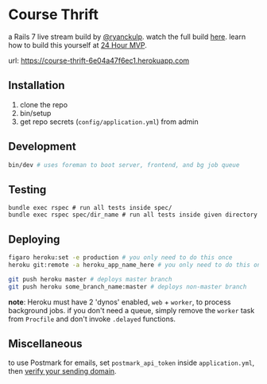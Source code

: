 # Course Thrift
a Rails 7 live stream build by [@ryanckulp](https://twitter.com/ryanckulp). watch the full build [here](https://www.youtube.com/watch?v=u9xajgugRLM). learn how to build this yourself at [24 Hour MVP](https://founderhacker.com/24-hour-mvp).

url: https://course-thrift-6e04a47f6ec1.herokuapp.com

## Installation
1. clone the repo
2. bin/setup
3. get repo secrets (`config/application.yml`) from admin

## Development
```sh
bin/dev # uses foreman to boot server, frontend, and bg job queue
```

## Testing
```
bundle exec rspec # run all tests inside spec/
bundle exec rspec spec/dir_name # run all tests inside given directory
```

## Deploying
```sh
figaro heroku:set -e production # you only need to do this once
heroku git:remote -a heroku_app_name_here # you only need to do this once
```

```sh
git push heroku master # deploys master branch
git push heroku some_branch_name:master # deploys non-master branch
```

**note**: Heroku must have 2 'dynos' enabled, `web` + `worker`, to process background jobs. if you don't need a queue, simply remove the `worker` task from `Procfile` and don't invoke `.delayed` functions.

## Miscellaneous
to use Postmark for emails, set `postmark_api_token` inside `application.yml`, then [verify your sending domain](https://account.postmarkapp.com/signature_domains/initialize_verification).
